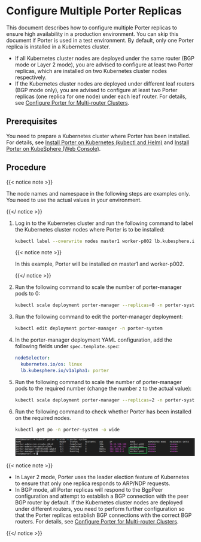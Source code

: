 # Configure Multiple Porter Replicas 

This document describes how to configure multiple Porter replicas to ensure high availability in a production environment. You can skip this document if Porter is used in a test environment. By default, only one Porter replica is installed in a Kubernetes cluster.

* If all Kubernetes cluster nodes are deployed under the same router (BGP mode or Layer 2 mode), you are advised to configure at least two Porter replicas, which are installed on two Kubernetes cluster nodes respectively.
* If the Kubernetes cluster nodes are deployed under different leaf routers (BGP mode only), you are advised to configure at least two Porter replicas (one replica for one node) under each leaf router. For details, see [Configure Porter for Multi-router Clusters](./configure-porter-for-multi-router-clusters.md).

## Prerequisites

You need to prepare a Kubernetes cluster where Porter has been installed. For details, see [Install Porter on Kubernetes (kubectl and Helm)](./install-porter-on-kubernetes.md) and [Install Porter on KubeSphere (Web Console)](./install-porter-on-kubesphere.md).

## Procedure

{{< notice note >}}

The node names and namespace in the following steps are examples only. You need to use the actual values in your environment.

{{</ notice >}}

1. Log in to the Kubernetes cluster and run the following command to label the Kubernetes cluster nodes where Porter is to be installed:

   ```bash
   kubectl label --overwrite nodes master1 worker-p002 lb.kubesphere.io/v1alpha1=porter
   ```

   {{< notice note >}}

   In this example, Porter will be installed on master1 and worker-p002.

   {{</ notice >}}

2. Run the following command to scale the number of porter-manager pods to 0:

   ```bash
   kubectl scale deployment porter-manager --replicas=0 -n porter-system
   ```

3. Run the following command to edit the porter-manager deployment:

   ```bash
   kubectl edit deployment porter-manager -n porter-system
   ```

4. In the porter-manager deployment YAML configuration, add the following fields under `spec.template.spec`:

   ```yaml
   nodeSelector:
     kubernetes.io/os: linux
     lb.kubesphere.io/v1alpha1: porter
   ```

5. Run the following command to scale the number of porter-manager pods to the required number (change the number `2` to the actual value):

   ```bash
   kubectl scale deployment porter-manager --replicas=2 -n porter-system
   ```

6. Run the following command to check whether Porter has been installed on the required nodes.

   ```bash
   kubectl get po -n porter-system -o wide
   ```

   ![verify-configuration-result](./img/configure-multiple-porter-replicas/verify-configuration-result.jpg)

{{< notice note >}}

* In Layer 2 mode, Porter uses the leader election feature of Kubernetes to ensure that only one replica responds to ARP/NDP requests. 
* In BGP mode, all Porter replicas will respond to the BgpPeer configuration and attempt to establish a BGP connection with the peer BGP router by default. If the Kubernetes cluster nodes are deployed under different routers, you need to perform further configuration so that the Porter replicas establish BGP connections with the correct BGP routers. For details, see [Configure Porter for Multi-router Clusters](./configure-porter-for-multi-router-clusters.md).

{{</ notice >}}